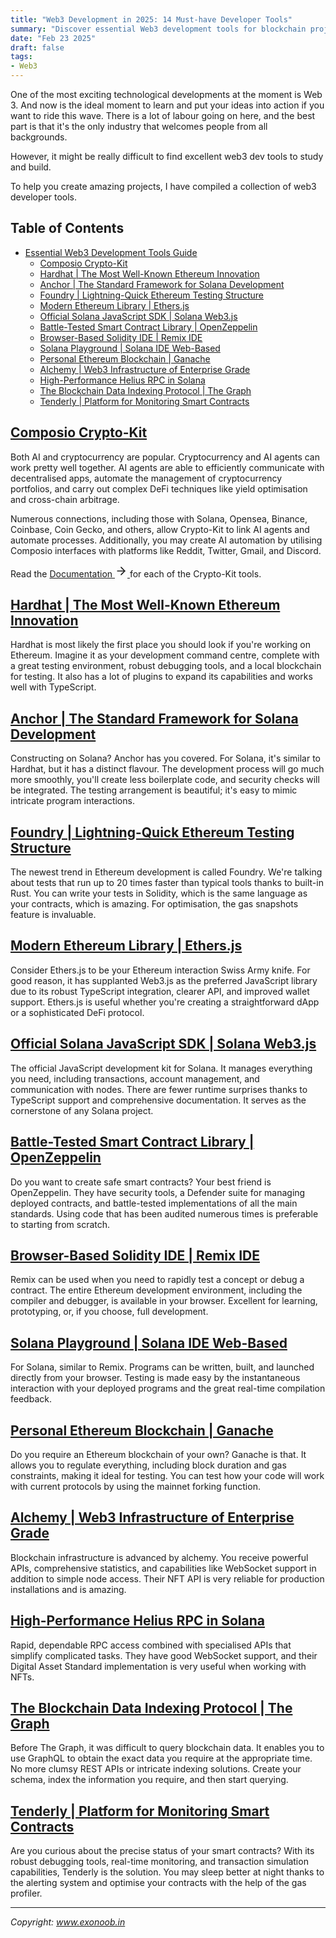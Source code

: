 ```yaml
---
title: "Web3 Development in 2025: 14 Must-have Developer Tools"
summary: "Discover essential Web3 development tools for blockchain projects. From Ethereum to Solana, explore top frameworks, IDEs, and infrastructure solutions"
date: "Feb 23 2025"
draft: false
tags:
- Web3
---
```


One of the most exciting technological developments at the moment is Web 3. And now is the ideal moment to learn and put your ideas into action if you want to ride this wave. There is a lot of labour going on here, and the best part is that it's the only industry that welcomes people from all backgrounds.

However, it might be really difficult to find excellent web3 dev tools to study and build.

To help you create amazing projects, I have compiled a collection of web3 developer tools.

## Table of Contents
- [Essential Web3 Development Tools Guide](#essential-web3-development-tools-guide)
  - [Composio Crypto-Kit](#composio-crypto-kit)
  - [Hardhat | The Most Well-Known Ethereum Innovation](#hardhat--the-most-well-known-ethereum-innovation)
  - [Anchor | The Standard Framework for Solana Development](#anchor--the-standard-framework-for-solana-development)
  - [Foundry | Lightning-Quick Ethereum Testing Structure](#foundry--lightning-quick-ethereum-testing-structure)
  - [Modern Ethereum Library | Ethers.js](#modern-ethereum-library--ethersjs)
  - [Official Solana JavaScript SDK | Solana Web3.js](#official-solana-javascript-sdk--solana-web3js)
  - [Battle-Tested Smart Contract Library | OpenZeppelin](#battle-tested-smart-contract-library--openzeppelin)
  - [Browser-Based Solidity IDE | Remix IDE](#browser-based-solidity-ide--remix-ide)
  - [Solana Playground | Solana IDE Web-Based](#solana-playground--solana-ide-web-based)
  - [Personal Ethereum Blockchain | Ganache](#personal-ethereum-blockchain--ganache)
  - [Alchemy | Web3 Infrastructure of Enterprise Grade](#alchemy--web3-infrastructure-of-enterprise-grade)
  - [High-Performance Helius RPC in Solana](#high-performance-helius-rpc-in-solana)
  - [The Blockchain Data Indexing Protocol | The Graph](#the-blockchain-data-indexing-protocol--the-graph)
  - [Tenderly | Platform for Monitoring Smart Contracts](#tenderly--platform-for-monitoring-smart-contracts)

## [Composio Crypto-Kit](https://composio.dev/ai-crypto-kit/)

Both AI and cryptocurrency are popular. Cryptocurrency and AI agents can work pretty well together. AI agents are able to efficiently communicate with decentralised apps, automate the management of cryptocurrency portfolios, and carry out complex DeFi techniques like yield optimisation and cross-chain arbitrage.

Numerous connections, including those with Solana, Opensea, Binance, Coinbase, Coin Gecko, and others, allow Crypto-Kit to link AI agents and automate processes. Additionally, you may create AI automation by utilising Composio interfaces with platforms like Reddit, Twitter, Gmail, and Discord.

Read the <a href="https://docs.composio.dev/cryptokit/tools" class="inline-flex items-center gap-2 font-medium text-blue-600 hover:text-blue-800 transition-colors duration-200">
    Documentation
    <svg xmlns="http://www.w3.org/2000/svg" width="20" height="20" viewBox="0 0 24 24" fill="none" stroke="currentColor" stroke-width="2" stroke-linecap="round" stroke-linejoin="round" class="ml-1">
        <line x1="5" y1="12" x2="19" y2="12"></line>
        <polyline points="12 5 19 12 12 19"></polyline>
    </svg>
</a> for each of the Crypto-Kit tools.

## [Hardhat | The Most Well-Known Ethereum Innovation](https://hardhat.org/)

Hardhat is most likely the first place you should look if you're working on Ethereum. Imagine it as your development command centre, complete with a great testing environment, robust debugging tools, and a local blockchain for testing. It also has a lot of plugins to expand its capabilities and works well with TypeScript.

## [Anchor | The Standard Framework for Solana Development](https://www.anchor-lang.com/)

Constructing on Solana? Anchor has you covered. For Solana, it's similar to Hardhat, but it has a distinct flavour. The development process will go much more smoothly, you'll create less boilerplate code, and security checks will be integrated. The testing arrangement is beautiful; it's easy to mimic intricate program interactions.

## [Foundry | Lightning-Quick Ethereum Testing Structure](https://getfoundry.sh/)

The newest trend in Ethereum development is called Foundry. We're talking about tests that run up to 20 times faster than typical tools thanks to built-in Rust. You can write your tests in Solidity, which is the same language as your contracts, which is amazing. For optimisation, the gas snapshots feature is invaluable.

## [Modern Ethereum Library | Ethers.js](https://ethers.org/)

Consider Ethers.js to be your Ethereum interaction Swiss Army knife. For good reason, it has supplanted Web3.js as the preferred JavaScript library due to its robust TypeScript integration, clearer API, and improved wallet support. Ethers.js is useful whether you're creating a straightforward dApp or a sophisticated DeFi protocol.

## [Official Solana JavaScript SDK | Solana Web3.js](https://solana-labs.github.io/solana-web3.js/)

The official JavaScript development kit for Solana. It manages everything you need, including transactions, account management, and communication with nodes. There are fewer runtime surprises thanks to TypeScript support and comprehensive documentation. It serves as the cornerstone of any Solana project.

## [Battle-Tested Smart Contract Library | OpenZeppelin](https://www.openzeppelin.com/)

Do you want to create safe smart contracts? Your best friend is OpenZeppelin. They have security tools, a Defender suite for managing deployed contracts, and battle-tested implementations of all the main standards. Using code that has been audited numerous times is preferable to starting from scratch.

## [Browser-Based Solidity IDE | Remix IDE](https://remix.ethereum.org/)

Remix can be used when you need to rapidly test a concept or debug a contract. The entire Ethereum development environment, including the compiler and debugger, is available in your browser. Excellent for learning, prototyping, or, if you choose, full development.

## [Solana Playground | Solana IDE Web-Based](https://beta.solpg.io/)

For Solana, similar to Remix. Programs can be written, built, and launched directly from your browser. Testing is made easy by the instantaneous interaction with your deployed programs and the great real-time compilation feedback.

## [Personal Ethereum Blockchain | Ganache](https://archive.trufflesuite.com/ganache/)

Do you require an Ethereum blockchain of your own? Ganache is that. It allows you to regulate everything, including block duration and gas constraints, making it ideal for testing. You can test how your code will work with current protocols by using the mainnet forking function.

## [Alchemy | Web3 Infrastructure of Enterprise Grade](https://www.alchemy.com/)

Blockchain infrastructure is advanced by alchemy. You receive powerful APIs, comprehensive statistics, and capabilities like WebSocket support in addition to simple node access. Their NFT API is very reliable for production installations and is amazing.

## [High-Performance Helius RPC in Solana](https://www.helius.dev/)

Rapid, dependable RPC access combined with specialised APIs that simplify complicated tasks. They have good WebSocket support, and their Digital Asset Standard implementation is very useful when working with NFTs.

## [The Blockchain Data Indexing Protocol | The Graph](https://thegraph.com/)

Before The Graph, it was difficult to query blockchain data. It enables you to use GraphQL to obtain the exact data you require at the appropriate time. No more clumsy REST APIs or intricate indexing solutions. Create your schema, index the information you require, and then start querying.

## [Tenderly | Platform for Monitoring Smart Contracts](https://tenderly.co/)

Are you curious about the precise status of your smart contracts? With its robust debugging tools, real-time monitoring, and transaction simulation capabilities, Tenderly is the solution. You may sleep better at night thanks to the alerting system and optimise your contracts with the help of the gas profiler.

---
*Copyright: www.exonoob.in*